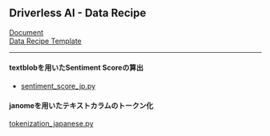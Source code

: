 ## Driverless AI - Data Recipe

[Document](http://docs.h2o.ai/driverless-ai/latest-stable/docs/userguide/custom-recipes-data-recipes.html)  
[Data Recipe Template](https://github.com/h2oai/driverlessai-recipes/blob/rel-1.9.1/data/data_template.py)
****
#### textblobを用いたSentiment Scoreの算出
- [sentiment_score_jp.py](./sentiment_score_jp.py)
#### janomeを用いたテキストカラムのトークン化
[tokenization_japanese.py](./tokenization_japanese.py)
